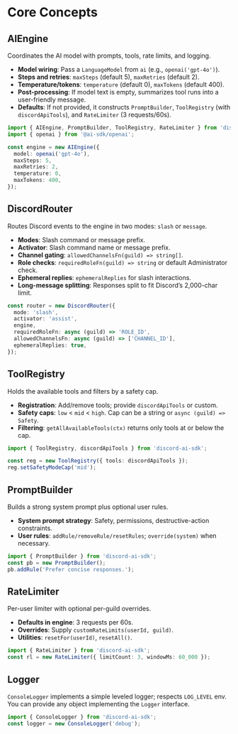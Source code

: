 # Core Concepts

## AIEngine

Coordinates the AI model with prompts, tools, rate limits, and logging.

- **Model wiring**: Pass a `LanguageModel` from `ai` (e.g., `openai('gpt-4o')`).
- **Steps and retries**: `maxSteps` (default 5), `maxRetries` (default 2).
- **Temperature/tokens**: `temperature` (default 0), `maxTokens` (default 400).
- **Post-processing**: If model text is empty, summarizes tool runs into a user-friendly message.
- **Defaults**: If not provided, it constructs `PromptBuilder`, `ToolRegistry` (with `discordApiTools`), and `RateLimiter` (3 requests/60s).

```ts
import { AIEngine, PromptBuilder, ToolRegistry, RateLimiter } from 'discord-ai-sdk';
import { openai } from '@ai-sdk/openai';

const engine = new AIEngine({
  model: openai('gpt-4o'),
  maxSteps: 5,
  maxRetries: 2,
  temperature: 0,
  maxTokens: 400,
});
```

## DiscordRouter

Routes Discord events to the engine in two modes: `slash` or `message`.

- **Modes**: Slash command or message prefix.
- **Activator**: Slash command name or message prefix.
- **Channel gating**: `allowedChannelsFn(guild) => string[]`.
- **Role checks**: `requiredRoleFn(guild) => string` or default Administrator check.
- **Ephemeral replies**: `ephemeralReplies` for slash interactions.
- **Long-message splitting**: Responses split to fit Discord’s 2,000-char limit.

```ts
const router = new DiscordRouter({
  mode: 'slash',
  activator: 'assist',
  engine,
  requiredRoleFn: async (guild) => 'ROLE_ID',
  allowedChannelsFn: async (guild) => ['CHANNEL_ID'],
  ephemeralReplies: true,
});
```

## ToolRegistry

Holds the available tools and filters by a safety cap.

- **Registration**: Add/remove tools; provide `discordApiTools` or custom.
- **Safety caps**: `low` < `mid` < `high`. Cap can be a string or `async (guild) => Safety`.
- **Filtering**: `getAllAvailableTools(ctx)` returns only tools at or below the cap.

```ts
import { ToolRegistry, discordApiTools } from 'discord-ai-sdk';

const reg = new ToolRegistry({ tools: discordApiTools });
reg.setSafetyModeCap('mid');
```

## PromptBuilder

Builds a strong system prompt plus optional user rules.

- **System prompt strategy**: Safety, permissions, destructive-action constraints.
- **User rules**: `addRule/removeRule/resetRules`; `override(system)` when necessary.

```ts
import { PromptBuilder } from 'discord-ai-sdk';
const pb = new PromptBuilder();
pb.addRule('Prefer concise responses.');
```

## RateLimiter

Per-user limiter with optional per-guild overrides.

- **Defaults in engine**: 3 requests per 60s.
- **Overrides**: Supply `customRateLimits(userId, guild)`.
- **Utilities**: `resetFor(userId)`, `resetAll()`.

```ts
import { RateLimiter } from 'discord-ai-sdk';
const rl = new RateLimiter({ limitCount: 3, windowMs: 60_000 });
```

## Logger

`ConsoleLogger` implements a simple leveled logger; respects `LOG_LEVEL` env. You can provide any object implementing the `Logger` interface.

```ts
import { ConsoleLogger } from 'discord-ai-sdk';
const logger = new ConsoleLogger('debug');
```
